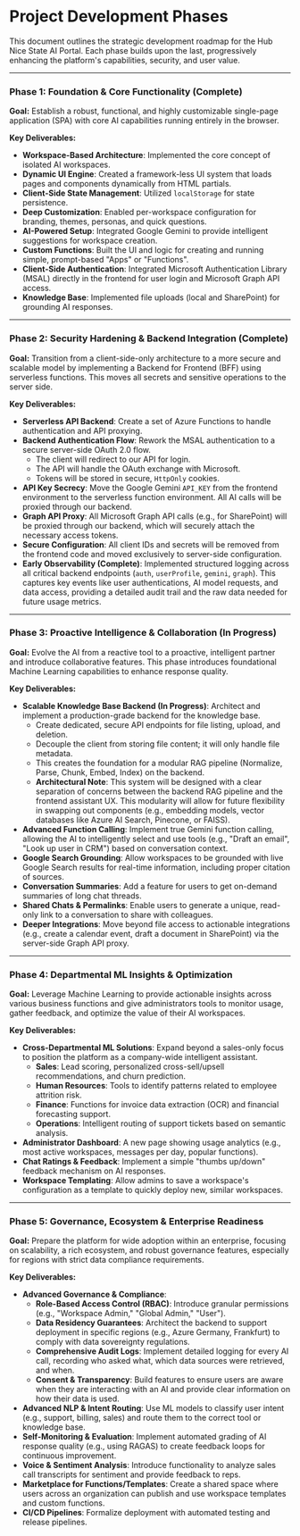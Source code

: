 # Project Development Phases

This document outlines the strategic development roadmap for the Hub Nice State AI Portal. Each phase builds upon the last, progressively enhancing the platform's capabilities, security, and user value.

---

### **Phase 1: Foundation & Core Functionality (Complete)**

**Goal:** Establish a robust, functional, and highly customizable single-page application (SPA) with core AI capabilities running entirely in the browser.

**Key Deliverables:**
- **Workspace-Based Architecture**: Implemented the core concept of isolated AI workspaces.
- **Dynamic UI Engine**: Created a framework-less UI system that loads pages and components dynamically from HTML partials.
- **Client-Side State Management**: Utilized `localStorage` for state persistence.
- **Deep Customization**: Enabled per-workspace configuration for branding, themes, personas, and quick questions.
- **AI-Powered Setup**: Integrated Google Gemini to provide intelligent suggestions for workspace creation.
- **Custom Functions**: Built the UI and logic for creating and running simple, prompt-based "Apps" or "Functions".
- **Client-Side Authentication**: Integrated Microsoft Authentication Library (MSAL) directly in the frontend for user login and Microsoft Graph API access.
- **Knowledge Base**: Implemented file uploads (local and SharePoint) for grounding AI responses.

---

### **Phase 2: Security Hardening & Backend Integration (Complete)**

**Goal:** Transition from a client-side-only architecture to a more secure and scalable model by implementing a Backend for Frontend (BFF) using serverless functions. This moves all secrets and sensitive operations to the server side.

**Key Deliverables:**
- **Serverless API Backend**: Create a set of Azure Functions to handle authentication and API proxying.
- **Backend Authentication Flow**: Rework the MSAL authentication to a secure server-side OAuth 2.0 flow.
  - The client will redirect to our API for login.
  - The API will handle the OAuth exchange with Microsoft.
  - Tokens will be stored in secure, `HttpOnly` cookies.
- **API Key Secrecy**: Move the Google Gemini `API_KEY` from the frontend environment to the serverless function environment. All AI calls will be proxied through our backend.
- **Graph API Proxy**: All Microsoft Graph API calls (e.g., for SharePoint) will be proxied through our backend, which will securely attach the necessary access tokens.
- **Secure Configuration**: All client IDs and secrets will be removed from the frontend code and moved exclusively to server-side configuration.
- **Early Observability (Complete)**: Implemented structured logging across all critical backend endpoints (`auth`, `userProfile`, `gemini`, `graph`). This captures key events like user authentications, AI model requests, and data access, providing a detailed audit trail and the raw data needed for future usage metrics.

---

### **Phase 3: Proactive Intelligence & Collaboration (In Progress)**

**Goal:** Evolve the AI from a reactive tool to a proactive, intelligent partner and introduce collaborative features. This phase introduces foundational Machine Learning capabilities to enhance response quality.

**Key Deliverables:**
- **Scalable Knowledge Base Backend (In Progress)**: Architect and implement a production-grade backend for the knowledge base.
    - Create dedicated, secure API endpoints for file listing, upload, and deletion.
    - Decouple the client from storing file content; it will only handle file metadata.
    - This creates the foundation for a modular RAG pipeline (Normalize, Parse, Chunk, Embed, Index) on the backend.
    - **Architectural Note**: This system will be designed with a clear separation of concerns between the backend RAG pipeline and the frontend assistant UX. This modularity will allow for future flexibility in swapping out components (e.g., embedding models, vector databases like Azure AI Search, Pinecone, or FAISS).
- **Advanced Function Calling**: Implement true Gemini function calling, allowing the AI to intelligently select and use tools (e.g., "Draft an email", "Look up user in CRM") based on conversation context.
- **Google Search Grounding**: Allow workspaces to be grounded with live Google Search results for real-time information, including proper citation of sources.
- **Conversation Summaries**: Add a feature for users to get on-demand summaries of long chat threads.
- **Shared Chats & Permalinks**: Enable users to generate a unique, read-only link to a conversation to share with colleagues.
- **Deeper Integrations**: Move beyond file access to actionable integrations (e.g., create a calendar event, draft a document in SharePoint) via the server-side Graph API proxy.

---

### **Phase 4: Departmental ML Insights & Optimization**

**Goal:** Leverage Machine Learning to provide actionable insights across various business functions and give administrators tools to monitor usage, gather feedback, and optimize the value of their AI workspaces.

**Key Deliverables:**
- **Cross-Departmental ML Solutions**: Expand beyond a sales-only focus to position the platform as a company-wide intelligent assistant.
    - **Sales**: Lead scoring, personalized cross-sell/upsell recommendations, and churn prediction.
    - **Human Resources**: Tools to identify patterns related to employee attrition risk.
    - **Finance**: Functions for invoice data extraction (OCR) and financial forecasting support.
    - **Operations**: Intelligent routing of support tickets based on semantic analysis.
- **Administrator Dashboard**: A new page showing usage analytics (e.g., most active workspaces, messages per day, popular functions).
- **Chat Ratings & Feedback**: Implement a simple "thumbs up/down" feedback mechanism on AI responses.
- **Workspace Templating**: Allow admins to save a workspace's configuration as a template to quickly deploy new, similar workspaces.

---

### **Phase 5: Governance, Ecosystem & Enterprise Readiness**

**Goal:** Prepare the platform for wide adoption within an enterprise, focusing on scalability, a rich ecosystem, and robust governance features, especially for regions with strict data compliance requirements.

**Key Deliverables:**
- **Advanced Governance & Compliance**:
    - **Role-Based Access Control (RBAC)**: Introduce granular permissions (e.g., "Workspace Admin," "Global Admin," "User").
    - **Data Residency Guarantees**: Architect the backend to support deployment in specific regions (e.g., Azure Germany, Frankfurt) to comply with data sovereignty regulations.
    - **Comprehensive Audit Logs**: Implement detailed logging for every AI call, recording who asked what, which data sources were retrieved, and when.
    - **Consent & Transparency**: Build features to ensure users are aware when they are interacting with an AI and provide clear information on how their data is used.
- **Advanced NLP & Intent Routing**: Use ML models to classify user intent (e.g., support, billing, sales) and route them to the correct tool or knowledge base.
- **Self-Monitoring & Evaluation**: Implement automated grading of AI response quality (e.g., using RAGAS) to create feedback loops for continuous improvement.
- **Voice & Sentiment Analysis**: Introduce functionality to analyze sales call transcripts for sentiment and provide feedback to reps.
- **Marketplace for Functions/Templates**: Create a shared space where users across an organization can publish and use workspace templates and custom functions.
- **CI/CD Pipelines**: Formalize deployment with automated testing and release pipelines.